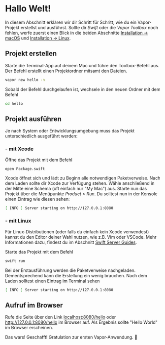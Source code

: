 # Hallo Welt!

In diesem Abschnitt erklären wir dir Schritt für Schritt, wie du ein Vapor-Projekt erstellst und ausführst. Sollte dir _Swift_ oder die _Vapor Toolbox_ noch fehlen, werfe zuerst einen Blick in die beiden Abschnitte [Installation &rarr; macOS](../install/macos.md) und [Installation &rarr; Linux](../install/linux.md).


## Projekt erstellen

Starte die Terminal-App auf deinem Mac und führe den Toolbox-Befehl aus. Der Befehl erstellt einen Projektordner mitsamt den Dateien.

```sh
vapor new hello -n
```

Sobald der Befehl durchgelaufen ist, wechsele in den neuen Ordner mit dem Befehl

```sh
cd hello
``` 

## Projekt ausführen

Je nach System oder Entwicklungsumgebung muss das Projekt unterschiedlich ausgeführt werden:

### - mit Xcode

Öffne das Projekt mit dem Befehl

```sh
open Package.swift
```

Xcode öffnet sich und lädt zu Beginn alle notwendigen Paketverweise. Nach dem Laden sollte dir Xcode zur Verfügung stehen. Wähle anschließend in der Mitte eine Schema (oft einfach nur "My Mac") aus. Starte nun das Projekt über die Menüpunkte _Product_ > _Run_. Du solltest nun in der Konsole einen Eintrag wie diesen sehen:

```sh
[ INFO ] Server starting on http://127.0.0.1:8080
```

### - mit Linux

Für Linux-Distributionen (oder falls du einfach kein Xcode verwendest) kannst du den Editor deiner Wahl nutzen, wie z.B. Vim oder VSCode. Mehr Informationen dazu, findest du im Abschnitt [Swift Server Guides](https://github.com/swift-server/guides/blob/main/docs/setup-and-ide-alternatives.md).

Starte das Projekt mit dem Befehl

```sh
swift run
```

Bei der Erstausführung werden die Paketverweise nachgeladen. Dementsprechend kann die Erstellung ein wenig brauchen. Nach dem Laden solltest einen Eintrag im Terminal sehen

```sh
[ INFO ] Server starting on http://127.0.0.1:8080
```

## Aufruf im Browser

Rufe die Seite über den Link <a href="http://localhost:8080/hello" target="_blank">localhost:8080/hello</a> oder <a href="http://127.0.0.1:8080/hello" target="_blank">http://127.0.0.1:8080/hello</a> im Browser auf. Als Ergebnis sollte "Hello World" im Browser erscheinen.

Das wars! Geschafft! Gratulation zur ersten Vapor-Anwendung. 🎉
